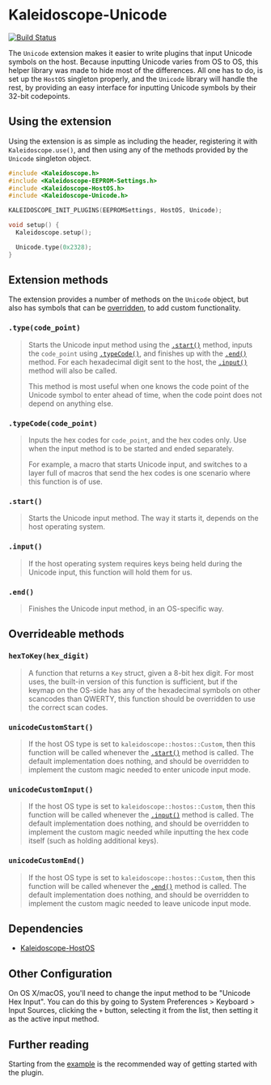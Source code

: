 # Kaleidoscope-Unicode

[![Build Status][travis:image]][travis:status]

 [travis:image]: https://travis-ci.org/keyboardio/Kaleidoscope-Unicode.svg?branch=master
 [travis:status]: https://travis-ci.org/keyboardio/Kaleidoscope-Unicode

The `Unicode` extension makes it easier to write plugins that input Unicode
symbols on the host. Because inputting Unicode varies from OS to OS, this helper
library was made to hide most of the differences. All one has to do, is set up
the `HostOS` singleton properly, and the `Unicode` library will handle the rest,
by providing an easy interface for inputting Unicode symbols by their 32-bit
codepoints.

## Using the extension

Using the extension is as simple as including the header, registering it with
`Kaleidoscope.use()`, and then using any of the methods provided by the
`Unicode` singleton object.

```c++
#include <Kaleidoscope.h>
#include <Kaleidoscope-EEPROM-Settings.h>
#include <Kaleidoscope-HostOS.h>
#include <Kaleidoscope-Unicode.h>

KALEIDOSCOPE_INIT_PLUGINS(EEPROMSettings, HostOS, Unicode);

void setup() {
  Kaleidoscope.setup();

  Unicode.type(0x2328);
}
```

## Extension methods

The extension provides a number of methods on the `Unicode` object, but also has
symbols that can be [overridden](#overrideable-methods), to add custom
functionality.

### `.type(code_point)`

> Starts the Unicode input method using the [`.start()`](#start) method, inputs
> the `code_point` using [`.typeCode()`](#typeCode), and finishes up with
> the [`.end()`](#end) method. For each hexadecimal digit sent to the host,
> the [`.input()`](#input) method will also be called.
>
> This method is most useful when one knows the code point of the Unicode symbol
> to enter ahead of time, when the code point does not depend on anything else.

### `.typeCode(code_point)`

> Inputs the hex codes for `code_point`, and the hex codes only. Use when the
> input method is to be started and ended separately.
>
> For example, a macro that starts Unicode input, and switches to a layer full
> of macros that send the hex codes is one scenario where this function is of
> use.

### `.start()`

> Starts the Unicode input method. The way it starts it, depends on the host
> operating system.

### `.input()`

> If the host operating system requires keys being held during the Unicode
> input, this function will hold them for us.

### `.end()`

> Finishes the Unicode input method, in an OS-specific way.

## Overrideable methods

### `hexToKey(hex_digit)`

> A function that returns a `Key` struct, given a 8-bit hex digit. For most
> uses, the built-in version of this function is sufficient, but if the keymap
> on the OS-side has any of the hexadecimal symbols on other scancodes than
> QWERTY, this function should be overridden to use the correct scan codes.

### `unicodeCustomStart()`

> If the host OS type is set to `kaleidoscope::hostos::Custom`, then this function will
> be called whenever the [`.start()`](#start) method is called. The default
> implementation does nothing, and should be overridden to implement the custom
> magic needed to enter unicode input mode.

### `unicodeCustomInput()`

> If the host OS type is set to `kaleidoscope::hostos::Custom`, then this function will
> be called whenever the [`.input()`](#input) method is called. The default
> implementation does nothing, and should be overridden to implement the custom
> magic needed while inputting the hex code itself (such as holding additional
> keys).

### `unicodeCustomEnd()`

> If the host OS type is set to `kaleidoscope::hostos::Custom`, then this function will
> be called whenever the [`.end()`](#end) method is called. The default
> implementation does nothing, and should be overridden to implement the custom
> magic needed to leave unicode input mode.

## Dependencies

* [Kaleidoscope-HostOS](https://github.com/keyboardio/Kaleidoscope-HostOS)

## Other Configuration

On OS X/macOS, you'll need to change the input method to be "Unicode Hex Input".
You can do this by going to System Preferences > Keyboard > Input Sources, clicking
the `+` button, selecting it from the list, then setting it as the active input method.

## Further reading

Starting from the [example][plugin:example] is the recommended way of getting
started with the plugin.

 [plugin:example]: https://github.com/keyboardio/Kaleidoscope-Unicode/blob/master/examples/Unicode/Unicode.ino
